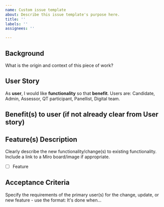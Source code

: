 ```yaml
---
name: Custom issue template
about: Describe this issue template's purpose here.
title: ''
labels: ''
assignees: ''

---
```


## Background
What is the origin and context of this piece of work?

## User Story
As **user**, I would like **functionality** so that **benefit**. 
Users are: Candidate, Admin, Assessor, QT participant, Panellist, Digital team.

## Benefit(s) to user (if not already clear from User story)

## Feature(s) Description
Clearly describe the new functionality/change(s) to existing functionality.
Include a link to a Miro board/image if appropriate.

- [ ] Feature

## Acceptance Criteria 
Specify the requirements of the primary user(s) for the change, update, or new feature - use the format: 
It's done when...
